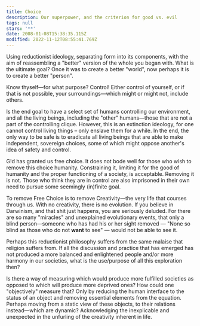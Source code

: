 ```yaml
---
title: Choice
description: Our superpower, and the criterion for good vs. evil
tags: null
stars: '**'
date: 2008-01-08T15:38:35.115Z
modified: 2022-11-12T08:55:41.769Z
---
```


Using reductionist ideology, separating form into its components, with the aim of reassembling a "better" version of the whole you began with.     What is the ultimate goal? Once it was to create a better "world", now perhaps it is to create a better "person".

Know thyself&mdash;for what purpose? Control! Either control of yourself, or if that is not possible, your surroundings&mdash;which might or might not, include others.

Is the end goal to have a select set of humans controlling our environment, and all the living beings, including the "other" humans&mdash;those that are not a part of the controlling clique. However, this is an extinction ideology, for one cannot control living things &ndash; only enslave them for a while. In the end, the only way to be safe is to eradicate all living beings that are able to make independent, sovereign choices, some of which might oppose another's idea of safety and control.

G!d has granted us free choice. It does not bode well for those who wish to remove this choice humanity. Constraining it, limiting it for the good of humanity and the proper functioning of a society, is acceptable. Removing it is not. Those who think they are in control are also imprisoned in their own need to pursue some seemingly (in)finite goal.

To remove Free Choice is to remove Creativity&mdash;the very life that courses through us. With no creativity, there is no evolution. If you believe in Darwinism, and that shit just happens, you are seriously deluded. For there are so many "miracles" and unexplained evolutionary events, that only a blind person&mdash;someone who has had his or her sight removed &mdash; "None so blind as those who do not **want** to see" &mdash; would not be able to see it.

Perhaps this reductionist philosophy suffers from the same malaise that religion suffers from. If all the discussion and practice that has emerged has not produced a more balanced and enlightened people and/or more harmony in our societies, what is the use/purpose of all this exploration then?

Is there a way of measuring which would produce more fulfilled societies as opposed to which will produce more deprived ones? How could one "objectively" measure that? Only by reducing the human interface to the status of an object and removing essential elements from the equation. Perhaps moving from a static view of these objects, to their relations instead&mdash;which are dynamic? Acknowledging the inexplicable and unexpected in the unfurling of the creativity inherent in life.
